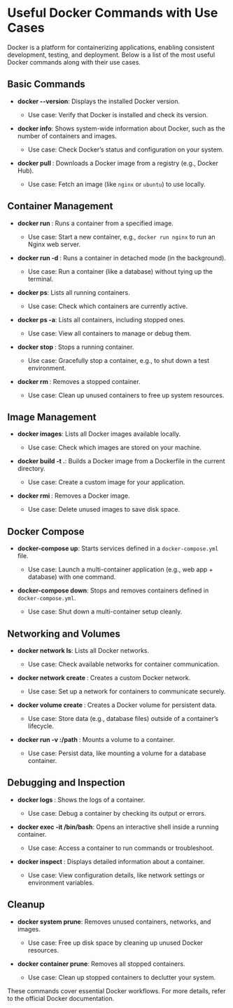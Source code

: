# Useful Docker Commands with Use Cases

Docker is a platform for containerizing applications, enabling consistent development, testing, and deployment. Below is a list of the most useful Docker commands along with their use cases.

## Basic Commands
- **docker --version**: Displays the installed Docker version.
  - Use case: Verify that Docker is installed and check its version.

- **docker info**: Shows system-wide information about Docker, such as the number of containers and images.
  - Use case: Check Docker’s status and configuration on your system.

- **docker pull <image-name>**: Downloads a Docker image from a registry (e.g., Docker Hub).
  - Use case: Fetch an image (like `nginx` or `ubuntu`) to use locally.

## Container Management
- **docker run <image-name>**: Runs a container from a specified image.
  - Use case: Start a new container, e.g., `docker run nginx` to run an Nginx web server.

- **docker run -d <image-name>**: Runs a container in detached mode (in the background).
  - Use case: Run a container (like a database) without tying up the terminal.

- **docker ps**: Lists all running containers.
  - Use case: Check which containers are currently active.

- **docker ps -a**: Lists all containers, including stopped ones.
  - Use case: View all containers to manage or debug them.

- **docker stop <container-id>**: Stops a running container.
  - Use case: Gracefully stop a container, e.g., to shut down a test environment.

- **docker rm <container-id>**: Removes a stopped container.
  - Use case: Clean up unused containers to free up system resources.

## Image Management
- **docker images**: Lists all Docker images available locally.
  - Use case: Check which images are stored on your machine.

- **docker build -t <image-name> .**: Builds a Docker image from a Dockerfile in the current directory.
  - Use case: Create a custom image for your application.

- **docker rmi <image-id>**: Removes a Docker image.
  - Use case: Delete unused images to save disk space.

## Docker Compose
- **docker-compose up**: Starts services defined in a `docker-compose.yml` file.
  - Use case: Launch a multi-container application (e.g., web app + database) with one command.

- **docker-compose down**: Stops and removes containers defined in `docker-compose.yml`.
  - Use case: Shut down a multi-container setup cleanly.

## Networking and Volumes
- **docker network ls**: Lists all Docker networks.
  - Use case: Check available networks for container communication.

- **docker network create <network-name>**: Creates a custom Docker network.
  - Use case: Set up a network for containers to communicate securely.

- **docker volume create <volume-name>**: Creates a Docker volume for persistent data.
  - Use case: Store data (e.g., database files) outside of a container’s lifecycle.

- **docker run -v <volume-name>:/path <image-name>**: Mounts a volume to a container.
  - Use case: Persist data, like mounting a volume for a database container.

## Debugging and Inspection
- **docker logs <container-id>**: Shows the logs of a container.
  - Use case: Debug a container by checking its output or errors.

- **docker exec -it <container-id> /bin/bash**: Opens an interactive shell inside a running container.
  - Use case: Access a container to run commands or troubleshoot.

- **docker inspect <container-id>**: Displays detailed information about a container.
  - Use case: View configuration details, like network settings or environment variables.

## Cleanup
- **docker system prune**: Removes unused containers, networks, and images.
  - Use case: Free up disk space by cleaning up unused Docker resources.

- **docker container prune**: Removes all stopped containers.
  - Use case: Clean up stopped containers to declutter your system.

These commands cover essential Docker workflows. For more details, refer to the official Docker documentation.